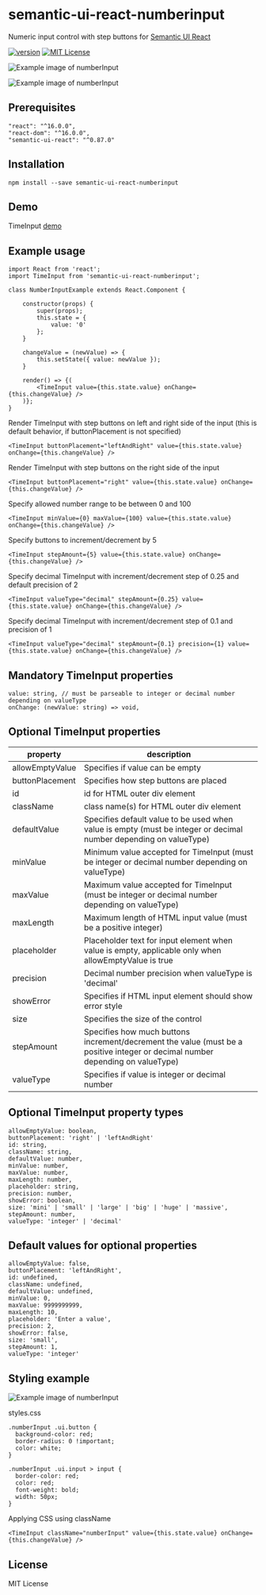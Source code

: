 # semantic-ui-react-numberinput
Numeric input control with step buttons for [Semantic UI React]

[![version][version-badge]][package]
[![MIT License][license-badge]][license]

![Example image of numberInput](https://raw.githubusercontent.com/pksilen/semantic-ui-react-numberinput/master/example/number_input_with_border_radius.png)

![Example image of numberInput](https://raw.githubusercontent.com/pksilen/semantic-ui-react-numberinput/master/example/right_buttons_number_input_with_border_radius.png)

## Prerequisites
    "react": "^16.0.0",
    "react-dom": "^16.0.0",
    "semantic-ui-react": "^0.87.0"

## Installation
    npm install --save semantic-ui-react-numberinput
    
## Demo
   TimeInput [demo]
    
    
## Example usage
    import React from 'react';
    import TimeInput from 'semantic-ui-react-numberinput';
    
    class NumberInputExample extends React.Component {

        constructor(props) {
            super(props);
            this.state = {
                value: '0'
            };
        }
        
        changeValue = (newValue) => {
            this.setState({ value: newValue });
        }
       
        render() => {(
            <TimeInput value={this.state.value} onChange={this.changeValue} />
        )};
    }
    
   Render TimeInput with step buttons on left and right side of the input (this is default behavior, if buttonPlacement is not specified)
             
    <TimeInput buttonPlacement="leftAndRight" value={this.state.value} onChange={this.changeValue} />
         
   Render TimeInput with step buttons on the right side of the input
                      
    <TimeInput buttonPlacement="right" value={this.state.value} onChange={this.changeValue} />
    
   Specify allowed number range to be between 0 and 100
         
    <TimeInput minValue={0} maxValue={100} value={this.state.value} onChange={this.changeValue} />
         
   Specify buttons to increment/decrement by 5 
                  
    <TimeInput stepAmount={5} value={this.state.value} onChange={this.changeValue} />
         
   Specify decimal TimeInput with increment/decrement step of 0.25 and default precision of 2 
                   
    <TimeInput valueType="decimal" stepAmount={0.25} value={this.state.value} onChange={this.changeValue} />
          
   Specify decimal TimeInput with increment/decrement step of 0.1 and precision of 1 
                     
    <TimeInput valueType="decimal" stepAmount={0.1} precision={1} value={this.state.value} onChange={this.changeValue} />

## Mandatory TimeInput properties      
    value: string, // must be parseable to integer or decimal number depending on valueType
    onChange: (newValue: string) => void,
         
## Optional TimeInput properties
| property             | description                                                                                                                    |
| -------------------- | -------------------------------------------------------------------------------------------------------------------------------|
| allowEmptyValue      | Specifies if value can be empty                                                                                                |    
| buttonPlacement      | Specifies how step buttons are placed                                                                                          |
| id                   | id for HTML outer div element                                                                                                  |
| className            | class name(s) for HTML outer div element                                                                                       |
| defaultValue         | Specifies default value to be used when value is empty (must be integer or decimal number depending on valueType)              |
| minValue             | Minimum value accepted for TimeInput (must be integer or decimal number depending on valueType)                              |                                                                           |
| maxValue             | Maximum value accepted for TimeInput (must be integer or decimal number depending on valueType)                              |
| maxLength            | Maximum length of HTML input value (must be a positive integer)                                                                |
| placeholder          | Placeholder text for input element when value is empty, applicable only when allowEmptyValue is true                           |
| precision            | Decimal number precision when valueType is 'decimal'                                                                           |
| showError            | Specifies if HTML input element should show error style                                                                        |
| size                 | Specifies the size of the control                                                                                              |
| stepAmount           | Specifies how much buttons increment/decrement the value (must be a positive integer or decimal number depending on valueType) |
| valueType            | Specifies if value is integer or decimal number                                                                                |

    
## Optional TimeInput property types
    allowEmptyValue: boolean,
    buttonPlacement: 'right' | 'leftAndRight'  
    id: string,
    className: string,
    defaultValue: number,
    minValue: number, 
    maxValue: number,   
    maxLength: number,
    placeholder: string,
    precision: number,
    showError: boolean,
    size: 'mini' | 'small' | 'large' | 'big' | 'huge' | 'massive',
    stepAmount: number,
    valueType: 'integer' | 'decimal'
        
## Default values for optional properties
    allowEmptyValue: false,
    buttonPlacement: 'leftAndRight',
    id: undefined,
    className: undefined,
    defaultValue: undefined,
    minValue: 0,
    maxValue: 9999999999,
    maxLength: 10,
    placeholder: 'Enter a value',
    precision: 2,
    showError: false,
    size: 'small',
    stepAmount: 1,
    valueType: 'integer'
        
## Styling example
![Example image of numberInput](https://raw.githubusercontent.com/pksilen/semantic-ui-react-numberinput/master/example/styled_number_input.png)

   styles.css
   
    .numberInput .ui.button {
      background-color: red;
      border-radius: 0 !important;
      color: white;
    }
    
    .numberInput .ui.input > input {
      border-color: red;
      color: red;
      font-weight: bold;
      width: 50px;
    }
    
   Applying CSS using className
   
    <TimeInput className="numberInput" value={this.state.value} onChange={this.changeValue} />
    
## License
MIT License

[license-badge]: https://img.shields.io/badge/license-MIT-green
[license]: https://github.com/pksilen/semantic-ui-react-numberinput/blob/master/LICENSE
[version-badge]: https://img.shields.io/npm/v/semantic-ui-react-numberinput.svg?style=flat-square
[package]: https://www.npmjs.com/package/semantic-ui-react-numberinput
[demo]: https://pksilen.github.io/semantic-ui-react-numberinput/
[Semantic UI React]: https://react.semantic-ui.com/

